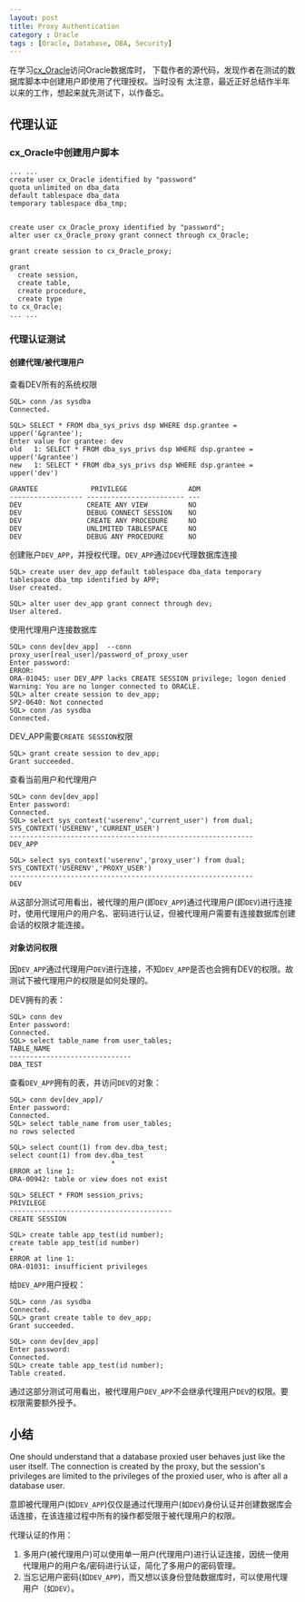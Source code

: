 ```yaml
---
layout: post
title: Proxy Authentication
category : Oracle
tags : [Oracle, Database, DBA, Security]
---
```


在学习[cx_Oracle](http://sourceforge.net/projects/cx-oracle/)访问Oracle数据库时， 下载作者的源代码，发现作者在测试的数据库脚本中创建用户即使用了代理授权。当时没有 太注意，最近正好总结作半年以来的工作，想起来就先测试下，以作备忘。

## 代理认证

### cx_Oracle中创建用户脚本

	... ...
	create user cx_Oracle identified by "password"
	quota unlimited on dba_data
	default tablespace dba_data
	temporary tablespace dba_tmp;
	
	
	create user cx_Oracle_proxy identified by "password";
	alter user cx_Oracle_proxy grant connect through cx_Oracle;
	
	grant create session to cx_Oracle_proxy;
	
	grant
	  create session,
	  create table,
	  create procedure,
	  create type
	to cx_Oracle;
	... ...

### 代理认证测试

#### 创建代理/被代理用户

查看DEV所有的系统权限

	SQL> conn /as sysdba
	Connected.
	
	SQL> SELECT * FROM dba_sys_privs dsp WHERE dsp.grantee = upper('&grantee');
	Enter value for grantee: dev
	old   1: SELECT * FROM dba_sys_privs dsp WHERE dsp.grantee = upper('&grantee')
	new   1: SELECT * FROM dba_sys_privs dsp WHERE dsp.grantee = upper('dev')
	
	GRANTEE 		    PRIVILEGE			    ADM
	------------------ ------------------------ ---
	DEV			       CREATE ANY VIEW			NO
	DEV			       DEBUG CONNECT SESSION	NO
	DEV			       CREATE ANY PROCEDURE		NO
	DEV			       UNLIMITED TABLESPACE		NO
	DEV			       DEBUG ANY PROCEDURE		NO
	

创建账户`DEV_APP`，并授权代理。`DEV_APP`通过`DEV`代理数据库连接

	SQL> create user dev_app default tablespace dba_data temporary tablespace dba_tmp identified by APP;
	User created.
	
	SQL> alter user dev_app grant connect through dev;
	User altered.


使用代理用户连接数据库
	
	SQL> conn dev[dev_app]  --conn proxy_user[real_user]/password_of_proxy_user
	Enter password: 
	ERROR:
	ORA-01045: user DEV_APP lacks CREATE SESSION privilege; logon denied
	Warning: You are no longer connected to ORACLE.
	SQL> alter create session to dev_app;
	SP2-0640: Not connected
	SQL> conn /as sysdba
	Connected.
	
DEV_APP需要`CREATE SESSION`权限

	SQL> grant create session to dev_app;
	Grant succeeded.
	
查看当前用户和代理用户

	SQL> conn dev[dev_app]		
	Enter password: 			
	Connected.
	SQL> select sys_context('userenv','current_user') from dual;
	SYS_CONTEXT('USERENV','CURRENT_USER')
	------------------------------------------------------------
	DEV_APP
	
	SQL> select sys_context('userenv','proxy_user') from dual;
	SYS_CONTEXT('USERENV','PROXY_USER')
	------------------------------------------------------------
	DEV

从这部分测试可用看出，被代理的用户(即`DEV_APP`)通过代理用户(即`DEV`)进行连接时，使用代理用户的用户名、密码进行认证，但被代理用户需要有连接数据库创建会话的权限才能连接。

#### 对象访问权限

因`DEV_APP`通过代理用户`DEV`进行连接，不知`DEV_APP`是否也会拥有DEV的权限。故测试下被代理用户的权限是如何处理的。

DEV拥有的表：

	SQL> conn dev
	Enter password: 
	Connected.
	SQL> select table_name from user_tables;	
	TABLE_NAME
	------------------------------
	DBA_TEST

查看`DEV_APP`拥有的表，并访问`DEV`的对象：

	SQL> conn dev[dev_app]/
	Enter password: 
	Connected.
	SQL> select table_name from user_tables;
	no rows selected

	SQL> select count(1) from dev.dba_test;
	select count(1) from dev.dba_test
	                         *
	ERROR at line 1:
	ORA-00942: table or view does not exist

	SQL> SELECT * FROM session_privs;
	PRIVILEGE
	----------------------------------------
	CREATE SESSION
	
	SQL> create table app_test(id number);
	create table app_test(id number)
	*
	ERROR at line 1:
	ORA-01031: insufficient privileges
	
给`DEV_APP`用户授权：

	SQL> conn /as sysdba
	Connected.
	SQL> grant create table to dev_app;
	Grant succeeded.
	
	SQL> conn dev[dev_app]
	Enter password: 
	Connected.
	SQL> create table app_test(id number);	
	Table created.
	
通过这部分测试可用看出，被代理用户`DEV_APP`不会继承代理用户`DEV`的权限。要权限需要额外授予。

## 小结

One should understand that a database proxied user behaves just like the user itself. The connection is created by the proxy, but the session's privileges are limited to the privileges of the proxied user, who is after all a database user.

意即被代理用户(如`DEV_APP`)仅仅是通过代理用户(如`DEV`)身份认证并创建数据库会话连接，在该连接过程中所有的操作都受限于被代理用户的权限。

代理认证的作用：

1. 多用户(被代理用户)可以使用单一用户(代理用户)进行认证连接，因统一使用代理用户的用户名/密码进行认证，简化了多用户的密码管理。
2. 当忘记用户密码(如`DEV_APP`)，而又想以该身份登陆数据库时，可以使用代理用户（如`DEV`）。
